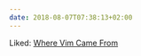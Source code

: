 ```yaml
---
date: 2018-08-07T07:38:13+02:00
---
```



Liked: [Where Vim Came From](https://twobithistory.org/2018/08/05/where-vim-came-from.html)
